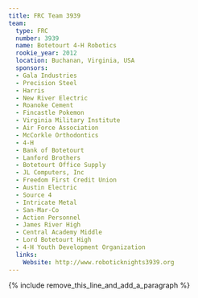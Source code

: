 ```yaml
---
title: FRC Team 3939
team:
  type: FRC
  number: 3939
  name: Botetourt 4-H Robotics
  rookie_year: 2012
  location: Buchanan, Virginia, USA
  sponsors:
  - Gala Industries
  - Precision Steel
  - Harris
  - New River Electric
  - Roanoke Cement
  - Fincastle Pokemon
  - Virginia Military Institute
  - Air Force Association
  - McCorkle Orthodontics
  - 4-H
  - Bank of Botetourt
  - Lanford Brothers
  - Botetourt Office Supply
  - JL Computers, Inc
  - Freedom First Credit Union
  - Austin Electric
  - Source 4
  - Intricate Metal
  - San-Mar-Co
  - Action Personnel
  - James River High
  - Central Academy Middle
  - Lord Botetourt High
  - 4-H Youth Development Organization
  links:
    Website: http://www.roboticknights3939.org
---
```


{% include remove_this_line_and_add_a_paragraph %}